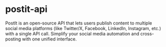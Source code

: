 # postit-api
PostIt is an open-source API that lets users publish content to multiple social media platforms (like Twitter/X, Facebook, LinkedIn, Instagram, etc.) with a single API call. Simplify your social media automation and cross-posting with one unified interface.
